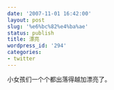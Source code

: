 ```yaml
---
date: '2007-11-01 16:42:00'
layout: post
slug: '%e6%bc%82%e4%ba%ae'
status: publish
title: 漂亮
wordpress_id: '294'
categories:
- twitter
---
```


小女孩们一个个都出落得越加漂亮了。
